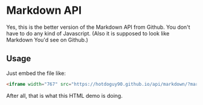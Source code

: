 # Markdown API

Yes, this is the better version of the Markdown API from Github. You don't have to do any kind of Javascript. (Also it is supposed to look like Markdown You'd see on Github.)

## Usage

Just embed the file like:

```html
<iframe width="767" src="https://hotdoguy90.github.io/api/markdown/?markdown=URL_FOR_MD_FILE"></iframe>
```

After all, that is what this HTML demo is doing.